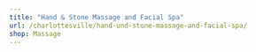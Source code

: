 ```yaml
---
title: "Hand & Stone Massage and Facial Spa"
url: /charlottesville/hand-und-stone-massage-and-facial-spa/
shop: Massage
---
```

